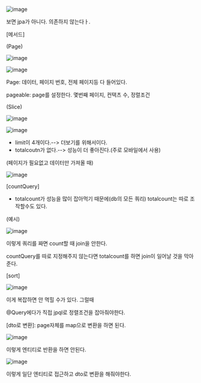![image](https://user-images.githubusercontent.com/108928206/194325268-0829aa81-4ce4-40ce-8002-8e78cb5526da.png)

보면 jpa가 아니다. 의존하지 않는다ㅏ.

[메서드]

(Page)

![image](https://user-images.githubusercontent.com/108928206/194329465-6b10d1d5-0462-416c-b3b6-73fe7a39e242.png)

![image](https://user-images.githubusercontent.com/108928206/194329965-a0b1926f-f533-4161-b36a-93b0046cfe6d.png)

Page: 데이터, 페이지 번호, 전체 페이지등 다 들어있다.

pageable: page를 설정한다. 몇번째 페이지, 컨택츠 수, 정렬조건

(Slice)

![image](https://user-images.githubusercontent.com/108928206/194332930-3e71897e-780d-45a6-b07a-40eafe635b28.png)

![image](https://user-images.githubusercontent.com/108928206/194333735-31225eb9-b81e-42db-9b5b-1fdea79032cb.png)

- limit이 4개이다.--> 더보기를 위해서이다.
- totalcoutn가 없다.--> 성능이 더 좋아진다.(주로 모바일에서 사용)

(페이지가 필요없고 데이터만 가져올 때)

![image](https://user-images.githubusercontent.com/108928206/194334189-48a4b4d8-d4db-47a8-8b71-08be2c6a6512.png)

[countQuery]

- totalcount가 성능을 많이 잡아먹기 때문에(db의 모든 쿼리) totalcount는 따로 조작할수도 있다.

(예시)

![image](https://user-images.githubusercontent.com/108928206/194344289-f2e7ae98-6d44-4727-a8b6-1c5b84d6be11.png)

이렇게 쿼리를 짜면 count할 때 join을 안한다.

countQuery를 따로 지정해주지 않는다면 totalcount를 하면 join이 일어날 것을 막아준다.

[sort]

![image](https://user-images.githubusercontent.com/108928206/194345495-d242578a-f113-4709-9feb-5dd566f157a5.png)

이게 복잡하면 안 먹힐 수가 있다. 그럴때 

@Query에다가 직접 jpql로 정렬조건을 잡아줘야한다.

[dto로 변환]: page자체를 map으로 변환을 하면 된다.

![image](https://user-images.githubusercontent.com/108928206/194345975-8e683926-1826-4d7f-bdc4-a06dadad6672.png)

이렇게 엔티티로 반환을 하면 안된다.

![image](https://user-images.githubusercontent.com/108928206/194346465-453fbc84-9bd6-49f7-bb44-962d7de39f66.png)

이렇게 일단 엔티티로 접근하고 dto로 변환을 해줘야한다.

